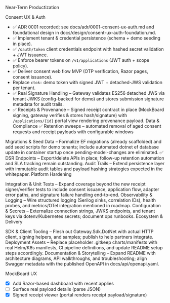 Near-Term Productization

Consent UX & Auth
- ✅ ADR 0001 recorded; see docs/adr/0001-consent-ux-auth.md and foundational design in docs/design/consent-ux-auth-foundation.md.
- ✅ Implement tenant & credential persistence (schema + demo seeding in place).
- ✅ `/oauth/token` client credentials endpoint with hashed secret validation + JWT issuance.
- ✅ Enforce bearer tokens on `/v1/applications` (JWT auth + scope policy).
- ✅ Deliver consent web flow MVP (OTP verification, Razor pages, consent issuance).
- Replace `ctok:` demo token with signed JWT + detached-JWS validation per tenant.
- ✅ Real Signature Handling – Gateway validates ES256 detached JWS via tenant JWKS (config-backed for demo) and stores submission signature metadata for audit trails.
- ✅ Receipts & Provenance – Signed receipt contract in place (MockBoard signing, gateway verifies & stores hash/signature) with `/applications/{id}` portal view rendering provenance payload.
Data & Compliance
✅ Retention sweeps – automated removal of aged consent requests and receipt payloads with configurable windows

Migrations & Seed Data – Formalize EF migrations (already scaffolded) and add seed scripts for demo tenants; include automated dotnet ef database update in container startup once pending-model-changes are eliminated.
✅ DSR Endpoints – Export/delete APIs in place; follow-up retention automation and SLA tracking remain outstanding.
Audit Trails – Extend persistence layer with immutable audit tables and payload hashing strategies expected in the whitepaper.
Platform Hardening

Integration & Unit Tests – Expand coverage beyond the new receipt signer/verifier tests to include consent issuance, application flow, adapter error paths, and signature failure handling end-to-end.
Observability & Logging – Wire structured logging (Serilog sinks, correlation IDs), health probes, and metrics/OTel integration mentioned in roadmap.
Configuration & Secrets – Externalize connection strings, JWKS endpoints, and tenant keys via dotenv/Kubernetes secrets; document ops runbooks.
Ecosystem & Delivery

SDK & Client Tooling – Flesh out Gateway.Sdk.DotNet with actual HTTP client, signing helpers, and samples; publish to help partners integrate.
Deployment Assets – Replace placeholder .gitkeep charts/manifests with real Helm/K8s manifests, CI pipeline definitions, and update README setup steps accordingly.
Documentation & Storytelling – Expand README with architecture diagrams, API walkthroughs, and troubleshooting; align Swagger metadata with the published OpenAPI in docs/api/openapi.yaml.

MockBoard UX
- [x] Add Razor-based dashboard with recent applies
- [ ] Surface real payload details (parse JSON)
- [x] Signed receipt viewer (portal renders receipt payload/signature)
